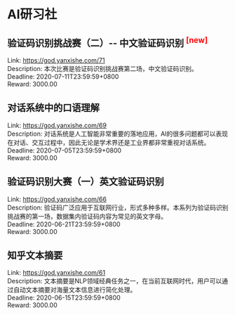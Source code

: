 # AI研习社



## 验证码识别挑战赛（二）-- 中文验证码识别 <sup style="color:red">[new]<sup>  

Link: https://god.yanxishe.com/71  
Description: 本次比赛是验证码识别挑战赛第二场，中文验证码识别。  
Deadline: 2020-07-11T23:59:59+0800  
Reward: 3000.00  


## 对话系统中的口语理解

Link: https://god.yanxishe.com/69  
Description: 对话系统是人工智能非常重要的落地应用，AI的很多问题都可以表现在对话、交互过程中，因此无论是学术界还是工业界都非常重视对话系统。  
Deadline: 2020-07-05T23:59:59+0800  
Reward: 3000.00  


## 验证码识别大赛（一）英文验证码识别

Link: https://god.yanxishe.com/66  
Description: 验证码广泛应用于互联网行业，形式多种多样。本系列为验证码识别挑战赛的第一场，数据集内验证码内容为常见的英文字母。  
Deadline: 2020-06-21T23:59:59+0800  
Reward: 3000.00  


## 知乎文本摘要

Link: https://god.yanxishe.com/61  
Description: 文本摘要是NLP领域经典任务之一，在当前互联网时代，用户可以通过自动文本摘要对海量文本信息进行简化处理。  
Deadline: 2020-06-15T23:59:59+0800  
Reward: 3000.00  

